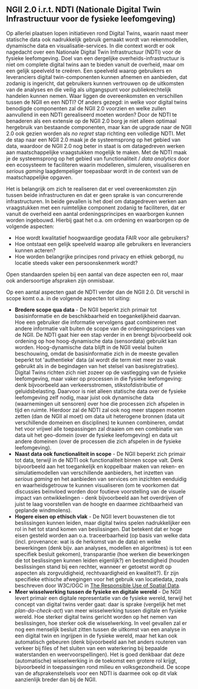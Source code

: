 ## NGII 2.0 i.r.t. NDTI (Nationale Digital Twin Infrastructuur voor de fysieke leefomgeving)
Op allerlei plaatsen lopen initiatieven rond Digital Twins, waarin naast meer statische data ook nadrukkelijk gebruik gemaakt wordt van rekenmodellen, dynamische data en visualisatie-services. In die context wordt er ook nagedacht over een Nationale Digital Twin Infrastructuur (NDTI) voor de fysieke leefomgeving. Doel van een dergelijke overheids-infrastructuur is niet om complete digital twins aan te bieden vanuit de overheid, maar om een gelijk speelveld te creëren. Een speelveld waarop gebruikers en leveranciers digital twin-componenten kunnen afnemen en aanbieden, dat zodanig is ingericht, dat gebruikers kunnen vertrouwen op de uitkomsten van de analyses en die veilig als uitgangspunt voor publiekrechtelijk handelen kunnen nemen. Waar liggen de overeenkomsten en verschillen tussen de NGII en een NDTI? Of anders gezegd: in welke voor digital twins benodigde componenten zal de NGII 2.0 voorzien en welke zullen aanvullend in een NDTI gerealiseerd moeten worden? Door de NDTI te benaderen als een extensie op de NGII 2.0 borg je niet alleen optimaal hergebruik van bestaande componenten, maar kan de upgrade naar de NGII 2.0 ook gezien worden als *no regret* stap richting een volledige NDTI. Met de stap naar een NGII 2.0 maak je de systeemsprong op het gebied van data, waardoor de NGII 2.0 nog beter in staat is om datagedreven werken aan maatschappelijke vraagstukken mogelijk te maken. Met de NDTI maak je de systeemsprong op het gebied van functionaliteit / *data analytics* door een ecosysteem te faciliteren waarin modelleren, simuleren, visualiseren en *serious gaming* laagdempeliger toepasbaar wordt in de context van de maatschappelijke opgaven.

Het is belangrijk om zich te realiseren dat er veel overeenkomsten zijn tussen beide infrastructuren en dat er geen sprake is van concurrerende infrastructuren. In beide gevallen is het doel om datagedreven werken aan vraagstukken met een ruimtelijke component zodanig te faciliteren, dat er vanuit de overheid een aantal ordeningsprincipes en waarborgen kunnen worden ingebouwd. Hierbij gaat het o.a. om ordening en waarborgen op de volgende aspecten:
* Hoe wordt kwalitatief hoogwaardige geodata FAIR voor alle gebruikers? 
* Hoe ontstaat een gelijk speelveld waarop alle gebruikers en leveranciers kunnen acteren?
* Hoe worden belangrijke principes rond privacy en ethiek geborgd, nu locatie steeds vaker een persoonskenmerk wordt?

Open standaarden spelen bij een aantal van deze aspecten een rol, maar ook andersoortige afspraken zijn onmisbaar.

Op een aantal aspecten gaat de NDTI verder dan de NGII 2.0. Dit verschil in scope komt o.a. in de volgende aspecten tot uiting:
* **Bredere scope qua data** - De NGII beperkt zich primair tot basisinformatie en de beschikbaarheid en toegankelijkheid daarvan. Hoe een gebruiker die informatie vervolgens gaat combineren met andere informatie valt buiten de scope van de ordeningsprincipes van de NGII. De NDTI gaat hier een stap verder in en brengt bijvoorbeeld ook ordening op hoe hoog-dynamische data (sensordata) gebruikt kan worden. Hoog-dynamische data blijft in de NGII veelal buiten beschouwing, omdat de basisinformatie zich in de meeste gevallen beperkt tot 'authentieke' data (al wordt die term niet meer zo vaak gebruikt als in de begindagen van het stelsel van basisregistraties). Digital Twins richten zich niet zozeer op de vastlegging van de fysieke leefomgeving, maar vaker op processen in die fysieke leefomgeving: denk bijvoorbeeld aan verkeersstromen, stikstofdistributie of geluidsbelasting. Daarvoor is niet alleen statische data over de fysieke leefomgeving zelf nodig, maar juist ook dynamische data (waarnemingen uit sensoren) over hoe die processen zich afspelen in tijd en ruimte. Hierdoor zal de NDTI zal ook nog meer stappen moeten zetten (dan de NGII al moet) om data uit heterogene bronnen (data uit verschillende domeinen en disciplines) te kunnen combineren, omdat het voor vrijwel alle toepassingen zal draaien om een combinatie van data uit het geo-domein (over de fysieke leefomgeving) en data uit andere domeinen (over de processen die zich afspelen in de fysieke leefomgeving).
* **Naast data ook functionaliteit in scope** - De NGII beperkt zich primair tot data, terwijl in de NDTI ook functionaliteit binnen scope valt. Denk bijvoorbeeld aan het toegankelijk en koppelbaar maken van reken- en simulatiemodellen van verschillende aanbieders, het inzetten van *serious gaming* en het aanbieden van services om inzichten eenduidig en waarheidsgetrouw te kunnen visualiseren (om te voorkomen dat discussies beïnvloed worden door foutieve voorstelling van de visuele impact van ontwikkelingen - denk bijvoorbeeld aan het overdrijven of juist te laag voorstellen van de hoogte en daarmee zichtbaarheid van geplande windmolens). 
* **Hogere eisen op ethisch vlak** - De NGII levert bouwstenen die tot beslissingen kunnen leiden, maar digital twins spelen nadrukkelijker een rol in het tot stand komen van beslissingen. Dat betekent dat er hoge eisen gesteld worden aan o.a. traceerbaarheid (op basis van welke data (incl. provenance: wat is de herkomst van de data) en welke bewerkingen (denk bijv. aan analyses, modellen en algoritmes) is tot een specifiek besluit gekomen), transparantie (hoe werken die bewerkingen die tot beslissingen kunnen leiden eigenlijk?) en bestendigheid (houden beslissingen stand bij een rechter, wanneer er getoetst wordt op aspecten als zorgvuldigheid, rechtvaardigheid en kwaliteit?). Er zijn specifieke ethische afwegingen voor het gebruik van locatiedata, zoals beschreven door W3C/OGC in [The Responsible Use of Spatial Data](https://www.w3.org/TR/responsible-use-spatial/).
* **Meer wisselwerking tussen de fysieke en digitale wereld** - De NGII levert primair een digitale representatie van de fysieke wereld, terwijl het concept van digital twins verder gaat: daar is sprake (vergelijk het met *plan-do-check-act*) van meer wisselwerking tussen digitale en fysieke wereld. Hoe sterker digital twins gericht worden op het nemen van beslissingen, hoe sterker ook die wisselwerking. In veel gevallen zal er nog een menselijk besluit zitten tussen de uitkomst van een analyse in een digital twin en ingrijpen in de fysieke wereld, maar het kan ook automatisch gebeuren (denk bijvoorbeeld aan het anders routeren van verkeer bij files of het sluiten van een waterkering bij bepaalde waterstanden en weervoorspellingen). Het is goed denkbaar dat deze (automatische) wisselwerking in de toekomst een grotere rol krijgt, bijvoorbeeld in toepassingen rond milieu en volksgezondheid. De scope van de afsprakenstelsels voor een NDTI is daarmee ook op dit vlak aanzienlijk breder dan bij de NGII.
